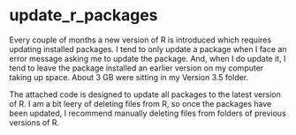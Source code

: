 # update_r_packages

Every couple of months a new version of R is introduced which requires updating installed packages. I tend to only update a package when I face an error message asking me to update the package. And, when I do update it, I tend to leave the package installed an earlier version on my computer taking up space. About 3 GB were sitting in my Version 3.5 folder. 

The attached code is designed to update all packages to the latest version of R. I am a bit leery of deleting files from R, so once the packages have been updated, I recommend manually deleting files from folders of previous versions of R. 
